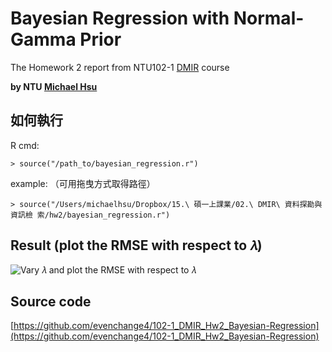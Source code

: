 # Bayesian Regression with Normal-Gamma Prior

The Homework 2 report from NTU102-1 [DMIR](https://ceiba.ntu.edu.tw/course/99b512/index.htm) course

**by NTU [Michael Hsu](http://michaelhsu.tw/ "blog")**


## 如何執行

R cmd:

```
> source("/path_to/bayesian_regression.r")
```

example: （可用拖曳方式取得路徑）

```
> source("/Users/michaelhsu/Dropbox/15.\ 碩一上課業/02.\ DMIR\ 資料探勘與資訊檢 索/hw2/bayesian_regression.r")
```

## Result (plot the RMSE with respect to 𝜆)

![Vary 𝜆 and plot the RMSE with respect to 𝜆](https://raw.github.com/evenchange4/102-1_DMIR_Hw2_Bayesian-Regression/master/plot%20rmse.png)

## Source code

[https://github.com/evenchange4/102-1_DMIR_Hw2_Bayesian-Regression](https://github.com/evenchange4/102-1_DMIR_Hw2_Bayesian-Regression)
